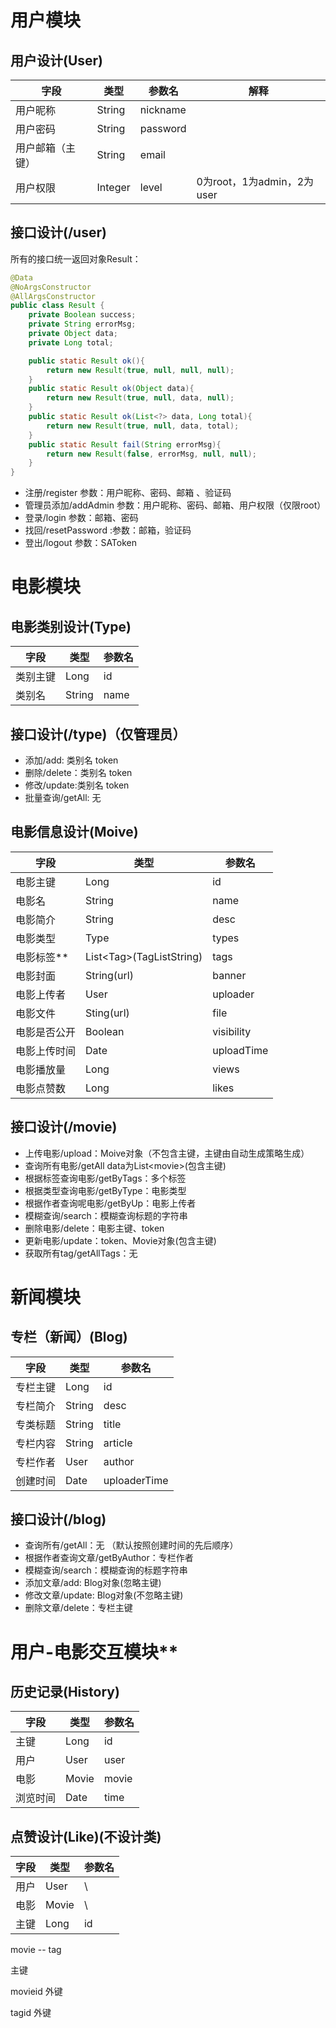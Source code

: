 # 用户模块



## 用户设计(User)

| 字段             | 类型    | 参数名   | 解释                       |
| ---------------- | ------- | -------- | -------------------------- |
| 用户昵称         | String  | nickname |                            |
| 用户密码         | String  | password |                            |
| 用户邮箱（主键） | String  | email    |                            |
| 用户权限         | Integer | level    | 0为root，1为admin，2为user |

## 接口设计(/user)

所有的接口统一返回对象Result：

```java
@Data
@NoArgsConstructor
@AllArgsConstructor
public class Result {
    private Boolean success;
    private String errorMsg;
    private Object data;
    private Long total;

    public static Result ok(){
        return new Result(true, null, null, null);
    }
    public static Result ok(Object data){
        return new Result(true, null, data, null);
    }
    public static Result ok(List<?> data, Long total){
        return new Result(true, null, data, total);
    }
    public static Result fail(String errorMsg){
        return new Result(false, errorMsg, null, null);
    }
}
```



- 注册/register    参数：用户昵称、密码、邮箱 、验证码
- 管理员添加/addAdmin  参数：用户昵称、密码、邮箱、用户权限（仅限root）
- 登录/login 参数：邮箱、密码
- 找回/resetPassword :参数：邮箱，验证码
- 登出/logout 参数：SAToken

# 电影模块

## 电影类别设计(Type)

| 字段     | 类型   | 参数名 |
| -------- | ------ | ------ |
| 类别主键 | Long   | id     |
| 类别名   | String | name   |

## 接口设计(/type)（仅管理员）

- 添加/add: 类别名 token
- 删除/delete：类别名 token
- 修改/update:类别名 token
- 批量查询/getAll: 无

## 电影信息设计(Moive)

| 字段         | 类型                      | 参数名     |
| ------------ | ------------------------- | ---------- |
| 电影主键     | Long                      | id         |
| 电影名       | String                    | name       |
| 电影简介     | String                    | desc       |
| 电影类型     | Type                      | types      |
| 电影标签**   | List<Tag\>(TagListString) | tags       |
| 电影封面     | String(url)               | banner     |
| 电影上传者   | User                      | uploader   |
| 电影文件     | Sting(url)                | file       |
| 电影是否公开 | Boolean                   | visibility |
| 电影上传时间 | Date                      | uploadTime |
| 电影播放量   | Long                      | views      |
| 电影点赞数   | Long                      | likes      |

## 接口设计(/movie)

- 上传电影/upload：Moive对象（不包含主键，主键由自动生成策略生成）
- 查询所有电影/getAll data为List<movie\>(包含主键)
- 根据标签查询电影/getByTags：多个标签
- 根据类型查询电影/getByType：电影类型
- 根据作者查询呢电影/getByUp：电影上传者
- 模糊查询/search：模糊查询标题的字符串
- 删除电影/delete：电影主键、token
- 更新电影/update：token、Movie对象(包含主键)
- 获取所有tag/getAllTags：无



# 新闻模块

## 专栏（新闻）(Blog)

| 字段     | 类型   | 参数名       |
| -------- | ------ | ------------ |
| 专栏主键 | Long   | id           |
| 专栏简介 | String | desc         |
| 专类标题 | String | title        |
| 专栏内容 | String | article      |
| 专栏作者 | User   | author       |
| 创建时间 | Date   | uploaderTime |

## 接口设计(/blog)

- 查询所有/getAll：无 （默认按照创建时间的先后顺序）
- 根据作者查询文章/getByAuthor：专栏作者
- 模糊查询/search：模糊查询的标题字符串
- 添加文章/add: Blog对象(忽略主键)
- 修改文章/update: Blog对象(不忽略主键)
- 删除文章/delete：专栏主键

# 用户-电影交互模块**

## 历史记录(History)

| 字段     | 类型  | 参数名 |
| -------- | ----- | ------ |
| 主键     | Long  | id     |
| 用户     | User  | user   |
| 电影     | Movie | movie  |
| 浏览时间 | Date  | time   |



## 点赞设计(Like)(不设计类)

| 字段 | 类型  | 参数名 |
| ---- | ----- | ------ |
| 用户 | User  | \      |
| 电影 | Movie | \      |
| 主键 | Long  | id     |





movie -- tag

主键

movieid 外键

tagid 外键
